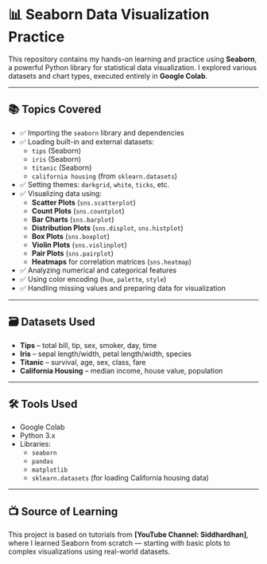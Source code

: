 # 📊 Seaborn Data Visualization Practice

This repository contains my hands-on learning and practice using **Seaborn**, a powerful Python library for statistical data visualization. I explored various datasets and chart types, executed entirely in **Google Colab**.

---

## 📚 Topics Covered

- ✅ Importing the `seaborn` library and dependencies
- ✅ Loading built-in and external datasets:
  - `tips` (Seaborn)
  - `iris` (Seaborn)
  - `titanic` (Seaborn)
  - `california housing` (from `sklearn.datasets`)
- ✅ Setting themes: `darkgrid`, `white`, `ticks`, etc.
- ✅ Visualizing data using:
  - **Scatter Plots** (`sns.scatterplot`)
  - **Count Plots** (`sns.countplot`)
  - **Bar Charts** (`sns.barplot`)
  - **Distribution Plots** (`sns.displot`, `sns.histplot`)
  - **Box Plots** (`sns.boxplot`)
  - **Violin Plots** (`sns.violinplot`)
  - **Pair Plots** (`sns.pairplot`)
  - **Heatmaps** for correlation matrices (`sns.heatmap`)
- ✅ Analyzing numerical and categorical features
- ✅ Using color encoding (`hue`, `palette`, `style`)
- ✅ Handling missing values and preparing data for visualization

---

## 🗃️ Datasets Used

- **Tips** – total bill, tip, sex, smoker, day, time
- **Iris** – sepal length/width, petal length/width, species
- **Titanic** – survival, age, sex, class, fare
- **California Housing** – median income, house value, population

---

## 🛠 Tools Used

- Google Colab
- Python 3.x
- Libraries:
  - `seaborn`
  - `pandas`
  - `matplotlib`
  - `sklearn.datasets` (for loading California housing data)

---

## 📺 Source of Learning

This project is based on tutorials from **[YouTube Channel: Siddhardhan]**, where I learned Seaborn from scratch — starting with basic plots to complex visualizations using real-world datasets.



